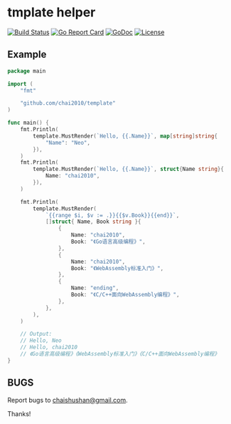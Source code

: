 # tmplate helper

[![Build Status](https://travis-ci.org/chai2010/template.svg)](https://travis-ci.org/chai2010/template)
[![Go Report Card](https://goreportcard.com/badge/github.com/chai2010/template)](https://goreportcard.com/report/github.com/chai2010/template)
[![GoDoc](https://godoc.org/github.com/chai2010/template?status.svg)](https://godoc.org/github.com/chai2010/template)
[![License](http://img.shields.io/badge/license-BSD-blue.svg)](https://github.com/chai2010/template/blob/master/LICENSE)


## Example

```go
package main

import (
	"fmt"

	"github.com/chai2010/template"
)

func main() {
	fmt.Println(
		template.MustRender(`Hello, {{.Name}}`, map[string]string{
			"Name": "Neo",
		}),
	)
	fmt.Println(
		template.MustRender(`Hello, {{.Name}}`, struct{Name string}{
			Name: "chai2010",
		}),
	)

	fmt.Println(
		template.MustRender(
			`{{range $i, $v := .}}{{$v.Book}}{{end}}`,
			[]struct{ Name, Book string }{
				{
					Name: "chai2010",
					Book: "《Go语言高级编程》",
				},
				{
					Name: "chai2010",
					Book: "《WebAssembly标准入门》",
				},
				{
					Name: "ending",
					Book: "《C/C++面向WebAssembly编程》",
				},
			},
		),
	)

	// Output:
	// Hello, Neo
	// Hello, chai2010
	// 《Go语言高级编程》《WebAssembly标准入门》《C/C++面向WebAssembly编程》
}
```

## BUGS

Report bugs to <chaishushan@gmail.com>.

Thanks!
